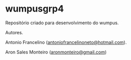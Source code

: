 # wumpusgrp4
Repositório criado para desenvolvimento do wumpus.

Autores.

Antonio Francelino (antoniofrancelinoneto@hotmail.com).

Aron Sales Monteiro (aronmonteiro@gmail.com)
